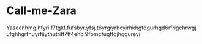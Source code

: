 # Call-me-Zara
Yaseenhmg.hfyri.f7tgkf.fufsbyr.yfsj.t6yrgiyrhcyirhkhgfdgurhgd6rfrigchrwgjufghhgrfhuyrfiiythutritf7tf4ehbi9fbmcfugffgjhggureyi
